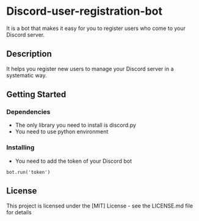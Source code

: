 # Discord-user-registration-bot

It is a bot that makes it easy for you to register users who come to your Discord server.

## Description

It helps you register new users to manage your Discord server in a systematic way.

## Getting Started

### Dependencies

* The only library you need to install is discord.py
* You need to use python environment

### Installing

* You need to add the token of your Discord bot
```
bot.run('token')
```

## License

This project is licensed under the [MIT] License - see the LICENSE.md file for details
